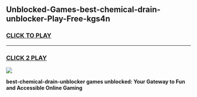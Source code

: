 
## Unblocked-Games-best-chemical-drain-unblocker-Play-Free-kgs4n
<h3>
<a href="https://premium76.site?title=best-chemical-drain-unblocker&ref=21A">CLICK TO PLAY</a></h3>
<hr>

<h3>
<a href="https://premium76.site?title=best-chemical-drain-unblocker&ref=21A">CLICK 2 PLAY</a>
  
</h3>

<a href="https://premium76.site?title=best-chemical-drain-unblocker&ref=21A"><img src="https://clearcache.store/games.png"></a>


**best-chemical-drain-unblocker games unblocked: Your Gateway to Fun and Accessible Online Gaming**
